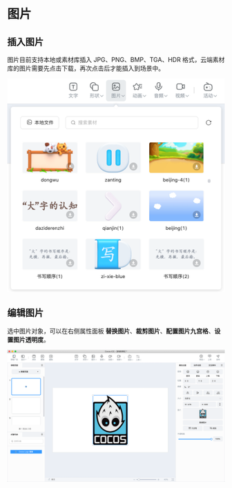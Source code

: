 # 图片

## 插入图片

图片目前支持本地或素材库插入 JPG、PNG、BMP、TGA、HDR 格式，云端素材库的图片需要先点击下载，再次点击后才能插入到场景中。

![插入动画](img/source.png)

## 编辑图片

选中图片对象，可以在右侧属性面板 **替换图片**、**裁剪图片**、**配置图片九宫格**、**设置图片透明度**。

![图片属性](img/image.png)
